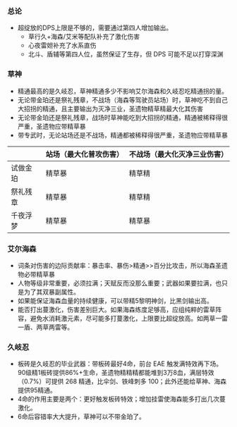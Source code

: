 ### 总论

- 超绽放的DPS上限是不够的，需要通过第四人增加输出。
  - 草行久+海森/艾米等配队补充了激化伤害
  - 心夜雷妲补充了水系直伤
  - 北斗、盾辅等第四人位，虽然保证了生存，但 DPS 可能不足以打穿深渊

### 草神
- 精通最高的是久岐忍，草神精通多少不影响艾尔海森和久岐忍吃精通拐的量。
- 无论带金珀还是祭礼残章，不战场（海森等驾驶员站场）时，草神吃不到自己大招拐的精通，且主要输出为灭净三业，圣遗物精草精最大化其伤害
- 无论带金珀还是祭礼残章，战场时草神能吃到大招拐的精通，精通被稀释得很严重，圣遗物应带精草暴
- 带专武时，无论站场还是不战场，精通都被稀释得很严重，圣遗物应带精草暴

|          | 站场（最大化普攻伤害） | 不战场（最大化灭净三业伤害） |
| -------- | ---------------------- | ---------------------------- |
| 试做金珀 | 精草暴                 | 精草精                       |
| 祭礼残章 | 精草暴                 | 精草精                       |
| 千夜浮梦 | 精草暴                 | 精草暴                       |




### 艾尔海森

- 词条对伤害的边际贡献率：暴击率、暴伤>精通>>百分比攻击，所以海森圣遗物必带精草暴
- 人物等级非常重要，必须拉满；天赋反而没那么重要；武器如果要拉满，也只是为了其双暴副属性。
- 如果能保证海森血量的持续健康，可以带精5黎明神剑，比黑剑输出高。
- 能否打出蔓激化，伤害差别巨大。如果海森练度足够高，应组纯粹的雷草阵容，避免水消耗激元素，尽可能多打蔓激化，上限要比超绽放高。如两草一雷一盾、两草两雷等。

### 久岐忍

- 板砖是久岐忍的毕业武器：带板砖最好4命，前台 EAE 触发满特效再下场。90级精1板砖提供86%+生命，圣遗物精精精都能堆到3万8血，满层特效（0.7%）可提供 268 精通，比伞剑、铁峰刺多 100；此外还能给草神、海森提供95精通。
- 4命的作用主要是两个：更好触发板砖特效；增加挂雷使海森能多打出几次蔓激化。
- 6命后容错率大大提升，草神可以不带金珀了。